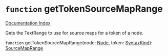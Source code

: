 # `function` getTokenSourceMapRange

[Documentation Index](../README.md)

Gets the TextRange to use for source maps for a token of a node.

`function` getTokenSourceMapRange(node: [Node](../interface.Node/README.md), token: [SyntaxKind](../enum.SyntaxKind/README.md)): [SourceMapRange](../interface.SourceMapRange/README.md)